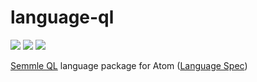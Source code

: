 # language-ql

![](https://badgen.net/apm/v/language-ql?icon=atom) ![](https://badgen.net/apm/stars/language-ql?icon=atom) ![](https://badgen.net/apm/downloads/language-ql?icon=atom)

[Semmle QL](https://github.com/Semmle/ql) language package for Atom ([Language Spec](https://help.semmle.com/QL/ql-spec/language.html))
